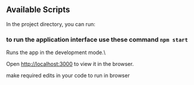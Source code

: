 ## Available Scripts

In the project directory, you can run:

### to run the application interface use these command  `npm start`

Runs the app in the development mode.\

Open [http://localhost:3000](http://localhost:3000) to view it in the browser.

make required  edits in your code to run in browser
